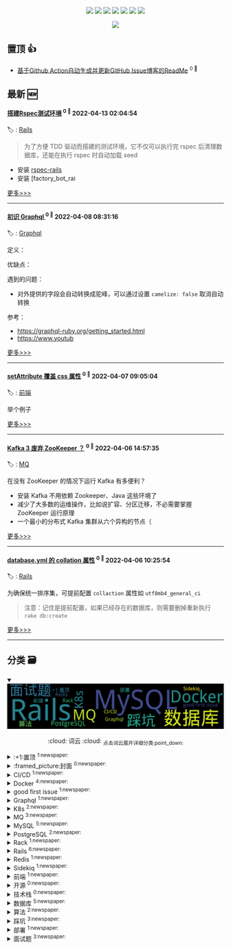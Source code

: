 

<p align='center'>
    <img src="https://badgen.net/badge/labels/22"/>
    <img src="https://badgen.net/github/issues/iamtomas/ghiblog"/>
    <img src="https://badgen.net/badge/last-commit/2022-04-13 02:05:21"/>
    <img src="https://badgen.net/github/forks/iamtomas/ghiblog"/>
    <img src="https://badgen.net/github/stars/iamtomas/ghiblog"/>
    <img src="https://badgen.net/github/watchers/iamtomas/ghiblog"/>
    <img src="https://badgen.net/github/release/iamtomas/ghiblog"/>
</p>

<p align='center'>
    <a href="https://github.com/jwenjian/visitor-count-badge">
        <img src="https://visitor-badge.glitch.me/badge?page_id=jwenjian.ghiblog"/>
    </a>
</p>


## 置顶 :thumbsup: 
- [基于Github Action自动生成并更新GitHub Issue博客的ReadMe](https://github.com/iamtomas/note/issues/1)  <sup>0 :speech_balloon:</sup>  	 
## 最新 :new: 

#### [搭建Rspec测试环境](https://github.com/iamtomas/note/issues/43) <sup>0 :speech_balloon:</sup> 	 2022-04-13 02:04:54

:label: : [Rails](https://github.com/iamtomas/ghiblog/labels/Rails)

> 为了方便 TDD 驱动而搭建的测试环境，它不仅可以执行完 rspec 后清理数据库，还能在执行 rspec 时自动加载 seed

- 安装 [rspec-rails](https://github.com/rspec/rspec-rails/)
- 安装 [factory_bot_rai

[更多>>>](https://github.com/iamtomas/note/issues/43)

---


#### [初识 Graphql ](https://github.com/iamtomas/note/issues/42) <sup>0 :speech_balloon:</sup> 	 2022-04-08 08:31:16

:label: : [Graphql](https://github.com/iamtomas/ghiblog/labels/Graphql)

定义：

优缺点：

遇到的问题：
- 对外提供的字段会自动转换成驼峰，可以通过设置 `camelize: false` 取消自动转换

参考：
- https://graphql-ruby.org/getting_started.html
- https://www.youtub

[更多>>>](https://github.com/iamtomas/note/issues/42)

---


#### [setAttribute 覆盖 css 属性](https://github.com/iamtomas/note/issues/41) <sup>0 :speech_balloon:</sup> 	 2022-04-07 09:05:04

:label: : [前端](https://github.com/iamtomas/ghiblog/labels/%E5%89%8D%E7%AB%AF)

举个例子



[更多>>>](https://github.com/iamtomas/note/issues/41)

---


#### [Kafka 3 废弃 ZooKeeper ？](https://github.com/iamtomas/note/issues/40) <sup>0 :speech_balloon:</sup> 	 2022-04-06 14:57:35

:label: : [MQ](https://github.com/iamtomas/ghiblog/labels/MQ)

在没有 ZooKeeper 的情况下运行 Kafka 有多便利？

- 安装 Kafka 不用依赖 Zookeeper、Java 这些环境了
- 减少了大多数的运维操作，比如说扩容、分区迁移，不必需要掌握 ZooKeeper 运行原理
- 一个最小的分布式 Kafka 集群从六个异构的节点（

[更多>>>](https://github.com/iamtomas/note/issues/40)

---


#### [database.yml 的 collation 属性](https://github.com/iamtomas/note/issues/39) <sup>0 :speech_balloon:</sup> 	 2022-04-06 10:25:54

:label: : [Rails](https://github.com/iamtomas/ghiblog/labels/Rails)

为确保统一排序集，可提前配置 `collaction` 属性如 `utf8mb4_general_ci`

> 注意：记住是提前配置，如果已经存在的数据库，则需要删掉重新执行 `rake db:create`

[更多>>>](https://github.com/iamtomas/note/issues/39)

---


## 分类  :card_file_box: 

<details open="open">
    <summary>
        <img src="assets/wordcloud.png" title="词云, 点击展开详细分类" alt="词云， 点击展开详细分类">
        <p align="center">:cloud: 词云 :cloud: <sub>点击词云展开详细分类:point_down: </sub></p>
    </summary>


<details>
<summary>:+1:置顶	<sup>1:newspaper:</sup></summary>

- [基于Github Action自动生成并更新GitHub Issue博客的ReadMe](https://github.com/iamtomas/note/issues/1)  <sup>0 :speech_balloon:</sup>  	 


</details>

<details>
<summary>:framed_picture:封面	<sup>0:newspaper:</sup></summary>



</details>

<details>
<summary>CI/CD	<sup>1:newspaper:</sup></summary>

- [GitLab CI/CD 实践](https://github.com/iamtomas/note/issues/16)  <sup>0 :speech_balloon:</sup>  	 


</details>

<details>
<summary>Docker	<sup>4:newspaper:</sup></summary>

- [Docker入门二](https://github.com/iamtomas/note/issues/26)  <sup>0 :speech_balloon:</sup>  	 
- [Docker入门一](https://github.com/iamtomas/note/issues/25)  <sup>0 :speech_balloon:</sup>  	 
- [Docker-compose up failing because "port is already allocated"](https://github.com/iamtomas/note/issues/24)  <sup>0 :speech_balloon:</sup>  	 
- [Docker Demo（进阶）](https://github.com/iamtomas/note/issues/22)  <sup>0 :speech_balloon:</sup>  	 


</details>

<details>
<summary>good first issue	<sup>1:newspaper:</sup></summary>

- [基于Github Action自动生成并更新GitHub Issue博客的ReadMe](https://github.com/iamtomas/note/issues/1)  <sup>0 :speech_balloon:</sup>  	 


</details>

<details>
<summary>Graphql	<sup>1:newspaper:</sup></summary>

- [初识 Graphql ](https://github.com/iamtomas/note/issues/42)  <sup>0 :speech_balloon:</sup>  	 


</details>

<details>
<summary>K8s	<sup>2:newspaper:</sup></summary>

- [初识 K8s + Helm](https://github.com/iamtomas/note/issues/36)  <sup>0 :speech_balloon:</sup>  	 
- [Kubernetes入门一](https://github.com/iamtomas/note/issues/27)  <sup>0 :speech_balloon:</sup>  	 


</details>

<details>
<summary>MQ	<sup>3:newspaper:</sup></summary>

- [Kafka 3 废弃 ZooKeeper ？](https://github.com/iamtomas/note/issues/40)  <sup>0 :speech_balloon:</sup>  	 
- [初识 Kafka](https://github.com/iamtomas/note/issues/32)  <sup>0 :speech_balloon:</sup>  	 
- [消息队列零散知识笔记](https://github.com/iamtomas/note/issues/17)  <sup>0 :speech_balloon:</sup>  	 


</details>

<details>
<summary>MySQL	<sup>5:newspaper:</sup></summary>

- [数据库设计大全](https://github.com/iamtomas/note/issues/28)  <sup>0 :speech_balloon:</sup>  	 
- [MySQL零散知识笔记](https://github.com/iamtomas/note/issues/14)  <sup>0 :speech_balloon:</sup>  	 
- [一条SQL更新语句是如何执行的？](https://github.com/iamtomas/note/issues/12)  <sup>0 :speech_balloon:</sup>  	 
- [MySQL中InnoDB记录与页结构](https://github.com/iamtomas/note/issues/10)  <sup>0 :speech_balloon:</sup>  	 
- [一条SQL查询语句是如何执行的？](https://github.com/iamtomas/note/issues/8)  <sup>0 :speech_balloon:</sup>  	 


</details>

<details>
<summary>PostgreSQL	<sup>2:newspaper:</sup></summary>

- [如何本地不安装 postgreSQL 情况下执行 gem install pg](https://github.com/iamtomas/note/issues/21)  <sup>0 :speech_balloon:</sup>  	 
- [一条SQL查询语句是如何执行的？](https://github.com/iamtomas/note/issues/18)  <sup>0 :speech_balloon:</sup>  	 


</details>

<details>
<summary>Rack	<sup>1:newspaper:</sup></summary>

- [初识 Rack](https://github.com/iamtomas/note/issues/37)  <sup>0 :speech_balloon:</sup>  	 


</details>

<details>
<summary>Rails	<sup>6:newspaper:</sup></summary>

- [搭建Rspec测试环境](https://github.com/iamtomas/note/issues/43)  <sup>0 :speech_balloon:</sup>  	 
- [database.yml 的 collation 属性](https://github.com/iamtomas/note/issues/39)  <sup>0 :speech_balloon:</sup>  	 
- [Dotenv 配置修改后不刷新](https://github.com/iamtomas/note/issues/38)  <sup>0 :speech_balloon:</sup>  	 
- [状态机（AASM）实现持久化](https://github.com/iamtomas/note/issues/31)  <sup>0 :speech_balloon:</sup>  	 
- [Sidekiq 浅析](https://github.com/iamtomas/note/issues/19)  <sup>0 :speech_balloon:</sup>  	 
- [Rails7 demo](https://github.com/iamtomas/note/issues/11)  <sup>0 :speech_balloon:</sup>  	 


</details>

<details>
<summary>Redis	<sup>1:newspaper:</sup></summary>

- [Redis零散知识笔记](https://github.com/iamtomas/note/issues/15)  <sup>0 :speech_balloon:</sup>  	 


</details>

<details>
<summary>Sidekiq	<sup>1:newspaper:</sup></summary>

- [浅析 Sidekiq](https://github.com/iamtomas/note/issues/33)  <sup>0 :speech_balloon:</sup>  	 


</details>

<details>
<summary>前端	<sup>1:newspaper:</sup></summary>

- [setAttribute 覆盖 css 属性](https://github.com/iamtomas/note/issues/41)  <sup>0 :speech_balloon:</sup>  	 


</details>

<details>
<summary>开源	<sup>0:newspaper:</sup></summary>



</details>

<details>
<summary>技术栈	<sup>0:newspaper:</sup></summary>



</details>

<details>
<summary>数据库	<sup>5:newspaper:</sup></summary>

- [数据库设计大全](https://github.com/iamtomas/note/issues/28)  <sup>0 :speech_balloon:</sup>  	 
- [一条SQL查询语句是如何执行的？](https://github.com/iamtomas/note/issues/18)  <sup>0 :speech_balloon:</sup>  	 
- [一条SQL更新语句是如何执行的？](https://github.com/iamtomas/note/issues/12)  <sup>0 :speech_balloon:</sup>  	 
- [MySQL中InnoDB记录与页结构](https://github.com/iamtomas/note/issues/10)  <sup>0 :speech_balloon:</sup>  	 
- [一条SQL查询语句是如何执行的？](https://github.com/iamtomas/note/issues/8)  <sup>0 :speech_balloon:</sup>  	 


</details>

<details>
<summary>算法	<sup>2:newspaper:</sup></summary>

- [冒泡排序 - 排序算法](https://github.com/iamtomas/note/issues/13)  <sup>0 :speech_balloon:</sup>  	 
- [两数之和 - 力扣（LeetCode）](https://github.com/iamtomas/note/issues/9)  <sup>0 :speech_balloon:</sup>  	 


</details>

<details>
<summary>踩坑	<sup>3:newspaper:</sup></summary>

- [grpc_c.bundle fails to load on Apple M1 (wrong architecture) ](https://github.com/iamtomas/note/issues/30)  <sup>0 :speech_balloon:</sup>  	 
- [ld: library not found for -lzstd while bundle install for mysql2 gem Ruby on macOS Big Sur](https://github.com/iamtomas/note/issues/29)  <sup>0 :speech_balloon:</sup>  	 
- [解决OSX使用oh-my-zsh后.bash_profile自定义失效](https://github.com/iamtomas/note/issues/23)  <sup>0 :speech_balloon:</sup>  	 


</details>

<details>
<summary>部署	<sup>1:newspaper:</sup></summary>

- [M1开发环境](https://github.com/iamtomas/note/issues/35)  <sup>0 :speech_balloon:</sup>  	 


</details>

<details>
<summary>面试题	<sup>3:newspaper:</sup></summary>

- [消息队列零散知识笔记](https://github.com/iamtomas/note/issues/17)  <sup>0 :speech_balloon:</sup>  	 
- [Redis零散知识笔记](https://github.com/iamtomas/note/issues/15)  <sup>0 :speech_balloon:</sup>  	 
- [MySQL零散知识笔记](https://github.com/iamtomas/note/issues/14)  <sup>0 :speech_balloon:</sup>  	 


</details>


</details>    
